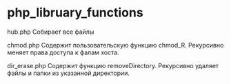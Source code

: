 php_libruary_functions
======================

hub.php
Собирает все файлы

chmod.php
Содержит пользовательскую функцию chmod_R. Рекурсивно меняет права доступа к фалам хоста.

dir_erase.php
Содержит функцию removeDirectory. Рекурсивно удаляет файлы и папки из указанной директории.